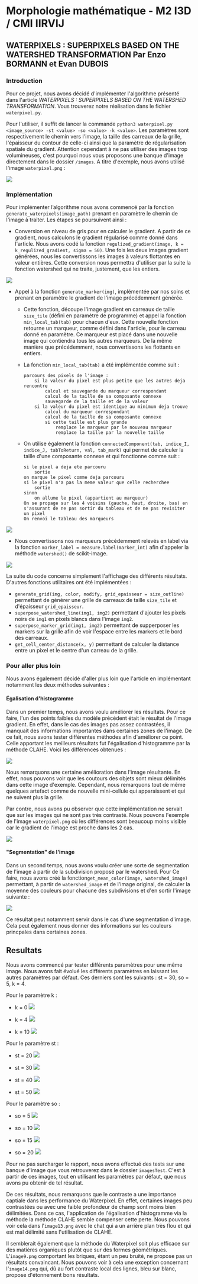 # Morphologie mathématique - M2 I3D / CMI IIRVIJ

## WATERPIXELS : SUPERPIXELS BASED ON THE WATERSHED TRANSFORMATION Par Enzo BORMANN et Evan DUBOIS

### Introduction

Pour ce projet, nous avons décidé d'implémenter l'algorithme présenté dans l'article *WATERPIXELS : SUPERPIXELS BASED ON THE WATERSHED TRANSFORMATION*. Vous trouverez notre réalisation dans le fichier `waterpixel.py`. 

Pour l'utiliser, il suffit de lancer la commande `python3 waterpixel.py <image_source> -st <value> -so <value> -k <value>`. Les paramètres sont respectivement le chemin vers l'image, la taille des carreaux de la grille, l'épaisseur du contour de celle-ci ainsi que la paramètre de régularisation spatiale du gradient. Attention cependant à ne pas utiliser des images trop volumineuses, c'est pourquoi nous vous proposons une banque d'image directement dans le dossier `/images`. A titre d'exemple, nous avons utilisé l'image `waterpixel.png` : 

![](./output/origin_image.png)

### Implémentation

Pour implémenter l’algorithme nous avons commencé par la fonction `generate_waterpixels(image_path)` prenant en paramètre le chemin de l'image à traiter. Les étapes se poursuivent ainsi :

- Conversion en niveau de gris pour en calculer le gradient. A partir de ce gradient, nous calculons le gradient régularisé comme donné dans l'article. Nous avons codé la fonction `regulized_gradient(image, k = k_regulized_gradient, sigma = 50)`. Une fois les deux images gradient générées, nous les convertissons les images à valeurs flottantes en valeur entières. Cette conversion nous permettra d'utiliser par la suite la fonction watershed qui ne traite, justement, que les entiers. 

![](./output/regulized_gradient_img.png)

- Appel à la fonction `generate_marker(img)`, implémentée par nos soins et prenant en paramètre le gradient de l'image précédemment générée. 

  - Cette fonction, découpe l'image gradient en carreaux de taille `size_tile` (défini en paramètre de programme) et appel la fonction `min_local_tab(tab)` pour chacun d'eux. Cette nouvelle fonction retourne un marqueur, comme défini dans l'article, pour le carreau donné en paramètre. Ce marqueur est placé dans une nouvelle image qui contiendra tous les autres marqueurs. De la même manière que précédemment, nous convertissons les flottants en entiers.

  - La fonction `min_local_tab(tab)` a été implémentée comme suit :

    ```pseudocode
    parcours des pixels de l'image :
    	si la valeur du pixel est plus petite que les autres deja rencontre
    		calcul et sauvegarde du marqueur correspondant
    		calcul de la taille de sa composante connexe
    		sauvegarde de la taille et de la valeur
    	si la valeur du pixel est identique au minimum deja trouve
    		calcul du marqueur correspondant
    		calcul de la taille de sa composante connexe
            si cette taille est plus grande
            	remplace le marqueur par le nouveau marqueur
            	remplace la taille par la nouvelle taille
    ```

  - On utilise également la fonction `connectedComponent(tab, indice_I, indice_J, tabToReturn, val, tab_mark)` qui permet de calculer la taille d'une composante connexe et qui fonctionne comme suit :

    ```pseudocode
    si le pixel a deja ete parcouru 
    	sortie
    on marque le pixel comme deja parcouru
    si le pixel n'a pas la meme valeur que celle recherchee
    	sortie
    sinon
    	on allume le pixel (appartient au marqueur)
    On se propage sur les 4 voisins (gauche, haut, droite, bas) en s'assurant de ne pas sortir du tableau et de ne pas revisiter un pixel
    On renvoi le tableau des marqueurs
    ```

![](./output/marker_and_grid.png)

- Nous convertissons nos marqueurs précédemment relevés en label via la fonction `marker_label = measure.label(marker_int)` afin d'appeler la méthode `watershed()` de scikit-image.

![](./output/waterpixel_image.png)

La suite du code concerne simplement l'affichage des différents résultats. 
D'autres fonctions utilitaires ont été implémentées :
- `generate_grid(img, color, modify, grid_epaisseur = size_outline)` permettant de générer une grille de carreaux de taille `size_tile` et d'épaisseur `grid_epaisseur`.
- `superpose_watershed_line(img1, img2)` permettant d'ajouter les pixels noirs de `img1` en pixels blancs dans l'image `img2`.
- `superpose_marker_grid(img1, img2)` permettant de supperposer les markers sur la grille afin de voir l'espace entre les markers et le bord des carreaux.
- `get_cell_center_distance(x, y)` permettant de calculer la distance entre un pixel et le centre d'un carreau de la grille.

### Pour aller plus loin

Nous avons également décidé d'aller plus loin que l'article en implémentant notamment les deux méthodes suivantes : 

#### Égalisation d'histogramme

Dans un premier temps, nous avons voulu améliorer les résultats. Pour ce faire, l'un des points faibles du modèle précédent était le résultat de l'image gradient. En effet, dans le cas des images pas assez contrastées, il manquait des informations importantes dans certaines zones de l'image. De ce fait, nous avons tester différentes méthodes afin d'améliorer ce point. Celle apportant les meilleurs résultats fut l'égalisation d'histogramme par la méthode CLAHE. Voici les différences obtenues :

![](./output/compare_clahe.jpg)

Nous remarquons une certaine amélioration dans l'image résultante. En effet, nous pouvons voir que les coutours des objets sont mieux délimités dans cette image d'exemple. Cependant, nous remarquons tout de même quelques artefact comme de nouvelle mini-cellule qui apparaissent et qui ne suivent plus la grille.

Par contre, nous avons pu observer que cette implémentation ne servait que sur les images qui ne sont pas très contrasté. Nous pouvons l'exemple de l'image `waterpixel.png` où les différences sont beaucoup moins visible car le gradient de l'image est proche dans les 2 cas.

![](./output/compare_clahe2.png)

#### "Segmentation" de l'image

Dans un second temps, nous avons voulu créer une sorte de segmentation de l'image à partir de la subdivision proposé par le watershed. Pour Ce faire, nous avons créé la fonction`get_mean_color(image, watershed_image)` permettant, à partir de `watershed_image` et de l'image original, de calculer la moyenne des couleurs pour chacune des subdivisions et d'en sortir l'image suivante :

![](./output/img_moyenne.png)

Ce résultat peut notamment servir dans le cas d'une segmentation d'image. Cela peut également nous donner des informations sur les couleurs princpales dans certaines zones.

## Resultats

Nous avons commencé par tester différents paramètres pour une même image. Nous avons fait évolué les différents paramètres en laissant les autres paramètres par défaut. Ces derniers sont les suivants : st = 30, so = 5, k = 4.

Pour le paramètre k :
- k = 0
![](./output/st30_so5_k0_waterpixel.png)

- k = 4
![](./output/st30_so5_k4_waterpixel.png)

- k = 10
![](./output/st30_so5_k10_waterpixel.png)

Pour le paramètre st :
- st = 20
![](./output/st20_so5_k4_waterpixel.png)

- st = 30
![](./output/st30_so5_k4_waterpixel.png)

- st = 40
![](./output/st40_so5_k4_waterpixel.png)

- st = 50
![](./output/st50_so5_k4_waterpixel.png)

Pour le paramètre so :
- so = 5
![](./output/st30_so5_k4_waterpixel.png)

- so = 10
![](./output/st30_so10_k4_waterpixel.png)

- so = 15
![](./output/st30_so15_k4_waterpixel.png)

- so = 20
![](./output/st30_so20_k4_waterpixel.png)

Pour ne pas surcharger le rapport, nous avons effectué des tests sur une banque d'image que vous retrouverez dans le dossier `imagesTest`. C'est à partir de ces images, tout en utilisant les paramètres par défaut, que nous avons pu obtenir de tel résultat.

De ces résultats, nous remarquons que le contraste a une importance captiale dans les performance du Waterpixel. En effet, certaines images peu contrastées ou avec une faible profondeur de champ sont moins bien délimitées. Dans ce cas, l'application de l'égalisation d'histogramme via la méthode la méthode CLAHE semble compenser cette perte. Nous pouvons voir cela dans l'`image13.png` avec le chat qui a un arrière plan très flou et qui est mal délimité sans l'utilisation de CLAHE.

Il semblerait également que la méthode du Waterpixel soit plus efficace sur des matières organiques plutôt que sur des formes géométriques. L'`image9.png` comportant les briques, étant un peu bruité, ne propose pas un résultats convaincant. Nous pouvons voir à cela une exception concernant l'`image14.png` qui, dû au fort contraste local des lignes, bleu sur blanc, propose d'étonnement bons résultats. 
